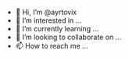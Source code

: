 - 👋 Hi, I’m @ayrtovix
- 👀 I’m interested in ...
- 🌱 I’m currently learning ...
- 💞️ I’m looking to collaborate on ...
- 📫 How to reach me ...

<!---
ayrtovix/ayrtovix is a ✨ special ✨ repository because its `README.md` (this file) appears on your GitHub profile.
You can click the Preview link to take a look at your changes.
--->
